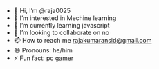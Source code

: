 - 👋 Hi, I’m @raja0025
- 👀 I’m interested in Mechine learning 
- 🌱 I’m currently learning javascript 
- 💞️ I’m looking to collaborate on no
- 📫 How to reach me rajakumaransid@gmail.com
- 😄 Pronouns: he/him
- ⚡ Fun fact: pc gamer

<!---
raja0025/raja0025 is a ✨ special ✨ repository because its `README.md` (this file) appears on your GitHub profile.
You can click the Preview link to take a look at your changes.
--->
